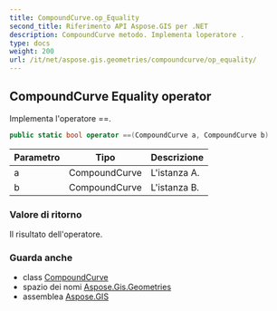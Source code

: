 ```yaml
---
title: CompoundCurve.op_Equality
second_title: Riferimento API Aspose.GIS per .NET
description: CompoundCurve metodo. Implementa loperatore .
type: docs
weight: 200
url: /it/net/aspose.gis.geometries/compoundcurve/op_equality/
---
```

## CompoundCurve Equality operator

Implementa l'operatore ==.

```csharp
public static bool operator ==(CompoundCurve a, CompoundCurve b)
```

| Parametro | Tipo | Descrizione |
| --- | --- | --- |
| a | CompoundCurve | L'istanza A. |
| b | CompoundCurve | L'istanza B. |

### Valore di ritorno

Il risultato dell'operatore.

### Guarda anche

* class [CompoundCurve](../)
* spazio dei nomi [Aspose.Gis.Geometries](../../compoundcurve/)
* assemblea [Aspose.GIS](../../../)


